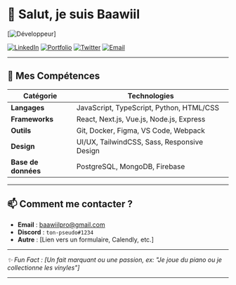 # 👋 Salut, je suis **Baawiil**

[![Développeur](https://skillicons.dev/icons?i=js,html,css,wasm)]

[![LinkedIn](https://img.shields.io/badge/LinkedIn-0077B5?style=for-the-badge&logo=linkedin&logoColor=white)](https://linkedin.com/in/ton-profil)
[![Portfolio](https://img.shields.io/badge/Portfolio-%23000000.svg?style=for-the-badge&logo=firefox&logoColor=#FF7139)](https://ton-site-web.com)
[![Twitter](https://img.shields.io/badge/Twitter-1DA1F2?style=for-the-badge&logo=twitter&logoColor=white)](https://twitter.com/ton-compte)
[![Email](https://img.shields.io/badge/Email-D14836?style=for-the-badge&logo=gmail&logoColor=white)](mailto:ton-email@example.com)

---

## 🔧 **Mes Compétences**
<custom-element data-json="%7B%22type%22%3A%22table-metadata%22%2C%22attributes%22%3A%7B%22title%22%3A%22Technologies%22%7D%7D" />

| Catégorie       | Technologies                                                                 |
|-----------------|------------------------------------------------------------------------------|
| **Langages**    | JavaScript, TypeScript, Python, HTML/CSS                                    |
| **Frameworks**  | React, Next.js, Vue.js, Node.js, Express                                    |
| **Outils**      | Git, Docker, Figma, VS Code, Webpack                                        |
| **Design**      | UI/UX, TailwindCSS, Sass, Responsive Design                                 |
| **Base de données** | PostgreSQL, MongoDB, Firebase                                           |

---

## 📫 **Comment me contacter ?**
- **Email** : [baawiilpro@gmail.com](mailto\:baawiilpro@gmail.com)
- **Discord** : `ton-pseudo#1234`
- **Autre** : [Lien vers un formulaire, Calendly, etc.]

---
*✨ Fun Fact : [Un fait marquant ou une passion, ex: "Je joue du piano ou je collectionne les vinyles"]*

---
